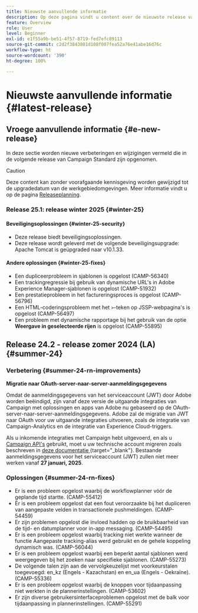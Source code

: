 ```yaml
---
title: Nieuwste aanvullende informatie
description: Op deze pagina vindt u content over de nieuwste release van Campaign Standard
feature: Overview
role: User
level: Beginner
exl-id: e1f55a9b-be51-4f57-8719-fed7efc89113
source-git-commit: c2d2f3843801d108f007fea52a76e41abe16d76c
workflow-type: ht
source-wordcount: '390'
ht-degree: 100%

---
```



# Nieuwste aanvullende informatie {#latest-release}

<!--
![Control Panel](assets/do-not-localize/cp-icon.png) **New Control Panel release**. [Learn more](https://experienceleague.adobe.com/docs/control-panel/using/release-notes.html){target="_blank"}.-->


## Vroege aanvullende informatie {#e-new-release}

In deze sectie worden nieuwe verbeteringen en wijzigingen vermeld die in de volgende release van Campaign Standard zijn opgenomen.

>[!CAUTION]
>
>Deze content kan zonder voorafgaande kennisgeving worden gewijzigd tot de upgradedatum van de werkgebiedomgevingen. Meer informatie vindt u op de pagina [Releaseplanning](../../rn/using/release-planning.md).

### Release 25.1: release winter 2025 {#winter-25}

#### Beveiligingsoplossingen {#winter-25-security}

* Deze release biedt beveiligingsoplossingen.
* Deze release wordt geleverd met de volgende beveiligingsupgrade: Apache Tomcat is geüpgraded naar v10.1.33.

#### Andere oplossingen {#winter-25-fixes}

* Een dupliceerprobleem in sjablonen is opgelost (CAMP-56340)
* Een trackingregressie bij gebruik van dynamische URL&#39;s in Adobe Experience Manager-sjablonen is opgelost (CAMP-51932)
* Een prestatieprobleem in het factureringsproces is opgelost (CAMP-56796)
* Een HTML-coderingsprobleem met het `>`-teken op JSSP-webpagina&#39;s is opgelost (CAMP-56497)
* Een probleem met dynamische rapportage bij het gebruik van de optie **Weergave in geselecteerde rijen** is opgelost (CAMP-55895)


## Release 24.2 - release zomer 2024 (LA) {#summer-24}

### Verbetering {#summer-24-rn-improvements}

**Migratie naar OAuth-server-naar-server-aanmeldingsgegevens**

Omdat de aanmeldingsgegevens van het serviceaccount (JWT) door Adobe worden beëindigd, zijn vanaf deze versie de uitgaande integraties van Campaign met oplossingen en apps van Adobe nu gebaseerd op de OAuth-server-naar-server-aanmeldingsgegevens. Adobe zal de migratie van JWT naar OAuth voor uw uitgaande integraties uitvoeren, zoals de integratie van Campaign-Analytics en de integratie van Experience Cloud-triggers.

Als u inkomende integraties met Campaign hebt uitgevoerd, en als u [Campaign API&#39;s](../../api/using/get-started-apis.md) gebruikt, moet u uw technische account migreren zoals beschreven in [deze documentatie ](https://developer.adobe.com/developer-console/docs/guides/authentication/ServerToServerAuthentication/migration/){target="_blank"}. Bestaande aanmeldingsgegevens voor het serviceaccount (JWT) zullen niet meer werken vanaf **27 januari, 2025**.

### Oplossingen {#summer-24-rn-fixes}

* Er is een probleem opgelost waarbij de workflowplanner vóór de geplande tijd startte. (CAMP-55412)
* Er is een probleem opgelost dat een fout veroorzaakte bij het dupliceren van aangepaste velden in transactionele pushmeldingen. (CAMP-54459)
* Er zijn problemen opgelost die invloed hadden op de bruikbaarheid van de tijd- en datumplanner voor in-app messaging. (CAMP-54495)
* Er is een probleem opgelost waarbij tracking niet werkte wanneer de functie Aangepaste tracking-alias werd gebruikt en de gehele koppeling dynamisch was. (CAMP-56044)
* Er is een probleem opgelost waarbij een beperkt aantal sjablonen werd weergegeven bij het zoeken naar specifieke sjablonen. (CAMP-55273)
* De volgende talen zijn aan de vervolgkeuzelijst met voorkeurstalen toegevoegd: en_kz (Engels - Kazachstan) en en_ua (Engels - Oekraïne). (CAMP-55336)
* Er is een probleem opgelost waarbij de knoppen voor tijdaanpassing niet werkten in de plannerinstellingen. (CAMP-53602)
* Er zijn diverse gebruikersinterfaceproblemen opgelost met de balk voor tijdaanpassing in plannerinstellingen. (CAMP-55291)
